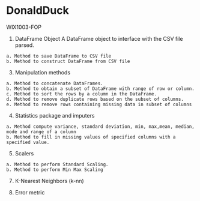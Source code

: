 # DonaldDuck
WIX1003-FOP

1. DataFrame Object A DataFrame object to interface with the CSV file parsed.
```
a. Method to save DataFrame to CSV file
b. Method to construct DataFrame from CSV file
```

3. Manipulation methods
```
a. Method to concatenate DataFrames.
b. Method to obtain a subset of DataFrame with range of row or column.
c. Method to sort the rows by a column in the DataFrame.
d. Method to remove duplicate rows based on the subset of columns.
e. Method to remove rows containing missing data in subset of columns
```

4. Statistics package and imputers
```
a. Method compute variance, standard deviation, min, max,mean, median, mode and range of a column
b. Method to fill in missing values of specified columns with a specified value.
```

5. Scalers
```
a. Method to perform Standard Scaling.
b. Method to perform Min Max Scaling
```

7. K-Nearest Neighbors (k-nn)

8. Error metric
